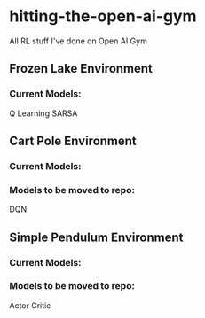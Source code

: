 # hitting-the-open-ai-gym
All RL stuff I've done on Open AI Gym

## Frozen Lake Environment

### Current Models:
Q Learning
SARSA

## Cart Pole Environment

### Current Models:

### Models to be moved to repo:
DQN

## Simple Pendulum Environment

### Current Models:

### Models to be moved to repo:
Actor Critic


